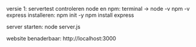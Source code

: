 versie 1: servertest
controleren node en npm: terminal ->  node -v  npm -v
express installeren:                  npm init -y
                                      npm install express

server starten:                       node server.js

website benaderbaar:                  http://localhost:3000
